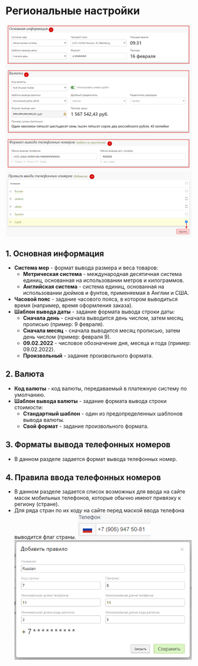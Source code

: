 # Региональные настройки

![](../_media/site/site03.png ':size=70%')
![](../_media/site/site04.png ':size=70%')
## 1. Основная информация
* **Система мер** - формат вывода размера и веса товаров:
    + **Метрическая система** - международная десятичная система единиц, основанная на использовании метров и килограммов.
    + **Английская система** - система единиц, основанная на использовании дюймов и фунтов, применяемая в Англии и США.
* **Часовой пояс** - задание часового пояса, в котором выводиться время (например, время оформления заказа).
* **Шаблон вывода даты** - задание формата вывода строки даты:
    + **Сначала день** - сначала выводится день числом, затем месяц прописью (пример: 9 февраля).
    + **Сначала месяц** - сначала выводится месяц прописью, затем день числом (пример: февраля 9).
    + **09.02.2022** - числовое обозначение дня, месяца и года (пример: 09.02.2022).
    + **Произвольный** - задание произвольного формата.

## 2. Валюта
* **Код валюты** - код валюты, передаваемый в платежную систему по умолчанию.
* **Шаблон вывода валюты** - задание формата вывода строки стоимости:
    + **Стандартный шаблон** - один из предопределенных шаблонов вывода валюты.
    + **Свой формат** - задание произвольного формата.

## 3. Форматы вывода телефонных номеров
* В данном разделе задается формат вывода телефонных номер.

## 4. Правила ввода телефонных номеров
* В данном разделе задается список возможных для ввода на сайте масок мобильных телефонов, которые обычно имеют привязку к региону (стране).
* Для ряда стран по их коду на сайте перед маской ввода телефона выводится флаг страны.
![](../_media/site/site01.png ':size=15%')
![](../_media/site/site05.png ':size=40%')